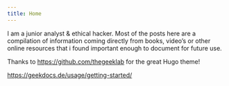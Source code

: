 ```yaml
---
title: Home
---
```




I am a junior analyst & ethical hacker. Most of the posts here are a compilation of information coming directly from books, video’s or other online resources that i found important enough to document for future use.

Thanks to https://github.com/thegeeklab for the great Hugo theme!

https://geekdocs.de/usage/getting-started/
